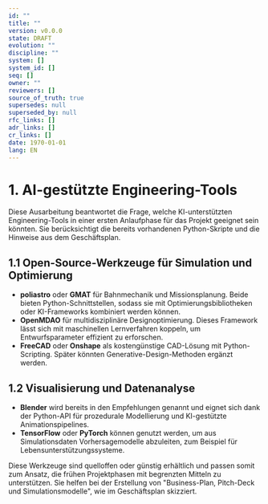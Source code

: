 ```yaml
---
id: ""
title: ""
version: v0.0.0
state: DRAFT
evolution: ""
discipline: ""
system: []
system_id: []
seq: []
owner: ""
reviewers: []
source_of_truth: true
supersedes: null
superseded_by: null
rfc_links: []
adr_links: []
cr_links: []
date: 1970-01-01
lang: EN
---
```


# 1. AI-gestützte Engineering-Tools

Diese Ausarbeitung beantwortet die Frage, welche KI-unterstützten Engineering-Tools in einer ersten Anlaufphase für das Projekt geeignet sein könnten. Sie berücksichtigt die bereits vorhandenen Python-Skripte und die Hinweise aus dem Geschäftsplan.

## 1.1 Open-Source-Werkzeuge für Simulation und Optimierung

- **poliastro** oder **GMAT** für Bahnmechanik und Missionsplanung. Beide bieten Python-Schnittstellen, sodass sie mit Optimierungsbibliotheken oder KI-Frameworks kombiniert werden können.
- **OpenMDAO** für multidisziplinäre Designoptimierung. Dieses Framework lässt sich mit maschinellen Lernverfahren koppeln, um Entwurfsparameter effizient zu erforschen.
- **FreeCAD** oder **Onshape** als kostengünstige CAD-Lösung mit Python-Scripting. Später könnten Generative-Design-Methoden ergänzt werden.

## 1.2 Visualisierung und Datenanalyse

- **Blender** wird bereits in den Empfehlungen genannt und eignet sich dank der Python-API für prozedurale Modellierung und KI-gestützte Animationspipelines.
- **TensorFlow** oder **PyTorch** können genutzt werden, um aus Simulationsdaten Vorhersagemodelle abzuleiten, zum Beispiel für Lebensunterstützungssysteme.

Diese Werkzeuge sind quelloffen oder günstig erhältlich und passen somit zum Ansatz, die frühen Projektphasen mit begrenzten Mitteln zu unterstützen. Sie helfen bei der Erstellung von "Business-Plan, Pitch-Deck und Simulationsmodelle", wie im Geschäftsplan skizziert.

